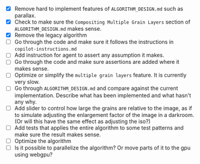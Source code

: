 - [x] Remove hard to implement features of `ALGORITHM_DESIGN.md` such as parallax.
- [x] Check to make sure the `Compositing Multiple Grain Layers` section of `ALGORITHM_DESIGN.md` makes sense.
- [x] Remove the legacy algorithm
- [ ] Go through the code and make sure it follows the instructions in `copilot-instructions.md`
- [ ] Add instruction for agent to assert any assumption it makes.
- [ ] Go through the code and make sure assertions are added where it makes sense.
- [ ] Optimize or simplify the `multiple grain layers` feature. It is currently very slow.
- [ ] Go through `ALGORITHM_DESIGN.md` and compare against the current implementation. Describe what has been implemented and what hasn't any why.
- [ ] Add slider to control how large the grains are relative to the image, as if to simulate adjusting the enlargement factor of the image in a darkroom. (Or will this have the same effect as adjusting the iso?)
- [ ] Add tests that applies the entire algorithm to some test patterns and make sure the result makes sense.
- [ ] Optimize the algorithm
- [ ] Is it possible to parallelize the algorithm? Or move parts of it to the gpu using webgpu?
